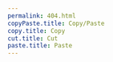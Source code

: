 ```yaml
---
permalink: 404.html
copyPaste.title: Copy/Paste
copy.title: Copy
cut.title: Cut
paste.title: Paste
---
```

